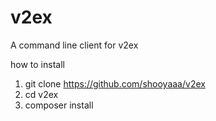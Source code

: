 # v2ex
A command line client for v2ex

how to install
 1. git clone https://github.com/shooyaaa/v2ex
 2. cd v2ex
 3. composer install
